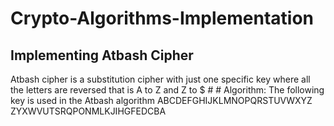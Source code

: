 # Crypto-Algorithms-Implementation

## Implementing Atbash Cipher
Atbash cipher is a substitution cipher with just one specific key where all the letters are reversed that is A to Z and Z to $ # # Algorithm: The following key is used in the Atbash algorithm
ABCDEFGHIJKLMNOPQRSTUVWXYZ
ZYXWVUTSRQPONMLKJIHGFEDCBA
